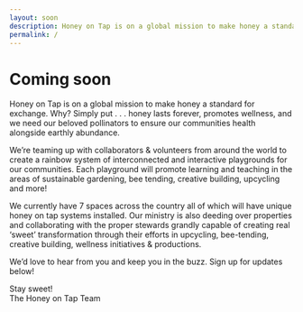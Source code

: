 ```yaml
---
layout: soon
description: Honey on Tap is on a global mission to make honey a standard for exchange. Honey lasts forever, promotes wellness, and we need our beloved pollinators to ensure our communities health alongside earthly abundance.
permalink: /
---
```


# Coming soon
Honey on Tap is on a global mission to make honey a standard for exchange.  Why? Simply put . . . honey lasts forever, promotes wellness,  and we need our beloved pollinators to ensure our communities health alongside earthly abundance.

We’re teaming up with collaborators & volunteers from around the world to create a rainbow system of interconnected and interactive playgrounds for our communities. Each playground will promote learning and teaching in the areas of sustainable gardening, bee tending, creative building, upcycling and more! 

We currently have 7 spaces across the country all of which will have unique honey on tap systems installed. Our ministry is also deeding over properties and collaborating with the proper stewards grandly capable of creating real ‘sweet’ transformation through their efforts in upcycling, bee-tending, creative building, wellness initiatives & productions. 

We’d love to hear from you and keep you in the buzz. Sign up for updates below!

Stay sweet! <br/>
The Honey on Tap Team

